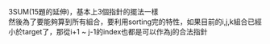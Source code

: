 3SUM(15題的延伸)，基本上3個指針的擺法一樣\
然後為了要能夠算到所有組合，要利用sorting完的特性，如果目前的i,j,k組合已經小於target了，那從i+1 ~ j-1的index也都是可以作為j的合法指針